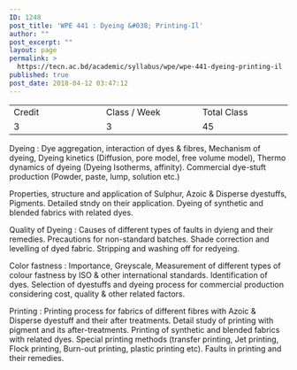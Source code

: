 ```yaml
---
ID: 1248
post_title: 'WPE 441 : Dyeing &#038; Printing-Il'
author: ""
post_excerpt: ""
layout: page
permalink: >
  https://tecn.ac.bd/academic/syllabus/wpe/wpe-441-dyeing-printing-il
published: true
post_date: 2018-04-12 03:47:12
---
```

<table width="628">
<tbody>
<tr>
<td width="207">Credit</td>
<td width="219">Class / Week</td>
<td width="202">Total Class</td>
</tr>
<tr>
<td width="207">3</td>
<td width="219">3</td>
<td width="202">45</td>
</tr>
</tbody>
</table>
Dyeing : Dye aggregation, interaction of dyes &amp; fibres, Mechanism of dyeing, Dyeing kinetics (Diffusion, pore model, free volume model), Thermo dynamics of dyeing (Dyeing Isotherms, affinity). Commercial dye-stuft production (Powder, paste, lump, solution etc.)

Properties, structure and application of Sulphur, Azoic &amp; Disperse dyestuffs, Pigments. Detailed stndy on their application. Dyeing of synthetic and blended fabrics with related dyes.

Quality of Dyeing : Causes of different types of faults in dyieng and their remedies. Precautions for non-standard batches. Shade correction and levelling of dyed fabric. Stripping and washing off for redyeing.

Color fastness : Importance, Greyscale, Measurement of different types of colour fastness by ISO &amp; other international standards. Identification of dyes. Selection of dyestuffs and dyeing process for commercial production considering cost, quality &amp; other related factors.

Printing : Printing process for fabrics of different fibres with Azoic &amp; Disperse dyestuff and their after treatments. Detail study of printing with pigment and its after-treatments. Printing of synthetic and blended fabrics with related dyes. Special printing methods (transfer printing, Jet printing, Flock printing, Burn-out printing, plastic printing etc). Faults in printing and their remedies.